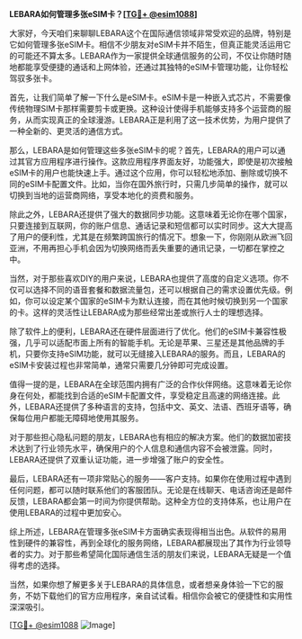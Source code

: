 **LEBARA如何管理多张eSIM卡？[[TG💪+ @esim1088](https://t.me/s/esim1088)]**

大家好，今天咱们来聊聊LEBARA这个在国际通信领域非常受欢迎的品牌，特别是它如何管理多张eSIM卡。相信不少朋友对eSIM卡并不陌生，但真正能灵活运用它的可能还不算太多。LEBARA作为一家提供全球通信服务的公司，不仅让你随时随地都能享受便捷的通话和上网体验，还通过其独特的eSIM卡管理功能，让你轻松驾驭多张卡。

首先，让我们简单了解一下什么是eSIM卡。eSIM卡是一种嵌入式芯片，不需要像传统物理SIM卡那样需要剪卡或更换。这种设计使得手机能够支持多个运营商的服务，从而实现真正的全球漫游。LEBARA正是利用了这一技术优势，为用户提供了一种全新的、更灵活的通信方式。

那么，LEBARA是如何管理这些多张eSIM卡的呢？首先，LEBARA的用户可以通过其官方应用程序进行操作。这款应用程序界面友好，功能强大，即使是初次接触eSIM卡的用户也能快速上手。通过这个应用，你可以轻松地添加、删除或切换不同的eSIM卡配置文件。比如，当你在国外旅行时，只需几步简单的操作，就可以切换到当地的运营商网络，享受本地化的资费和服务。

除此之外，LEBARA还提供了强大的数据同步功能。这意味着无论你在哪个国家，只要连接到互联网，你的账户信息、通话记录和短信都可以实时同步。这大大提高了用户的便利性，尤其是在频繁跨国旅行的情况下。想象一下，你刚刚从欧洲飞回亚洲，不用再担心手机会因为切换网络而丢失重要的通讯记录，一切都在掌控之中。

当然，对于那些喜欢DIY的用户来说，LEBARA也提供了高度的自定义选项。你不仅可以选择不同的语音套餐和数据流量包，还可以根据自己的需求设置优先级。例如，你可以设定某个国家的eSIM卡为默认连接，而在其他时候切换到另一个国家的卡。这样的灵活性让LEBARA成为那些经常出差或旅行人士的理想选择。

除了软件上的便利，LEBARA还在硬件层面进行了优化。他们的eSIM卡兼容性极强，几乎可以适配市面上所有的智能手机。无论是苹果、三星还是其他品牌的手机，只要你支持eSIM功能，就可以无缝接入LEBARA的服务。而且，LEBARA的eSIM卡安装过程也非常简单，通常只需要几分钟即可完成设置。

值得一提的是，LEBARA在全球范围内拥有广泛的合作伙伴网络。这意味着无论你身在何处，都能找到合适的eSIM卡配置文件，享受稳定且高速的网络连接。此外，LEBARA还提供了多种语言的支持，包括中文、英文、法语、西班牙语等，确保每位用户都能无障碍地使用其服务。

对于那些担心隐私问题的朋友，LEBARA也有相应的解决方案。他们的数据加密技术达到了行业领先水平，确保用户的个人信息和通信内容不会被泄露。同时，LEBARA还提供了双重认证功能，进一步增强了账户的安全性。

最后，LEBARA还有一项非常贴心的服务——客户支持。如果你在使用过程中遇到任何问题，都可以随时联系他们的客服团队。无论是在线聊天、电话咨询还是邮件反馈，LEBARA都会第一时间为你提供帮助。这种全方位的支持体系，也让用户在使用LEBARA的过程中更加安心。

综上所述，LEBARA在管理多张eSIM卡方面确实表现得相当出色。从软件的易用性到硬件的兼容性，再到全球化的服务网络，LEBARA都展现出了其作为行业领导者的实力。对于那些希望简化国际通信生活的朋友们来说，LEBARA无疑是一个值得考虑的选择。

当然，如果你想了解更多关于LEBARA的具体信息，或者想亲身体验一下它的服务，不妨下载他们的官方应用程序，亲自试试看。相信你会被它的便捷性和实用性深深吸引。

[[TG💪+ @esim1088](https://t.me/s/esim1088) ![Image](https://i.postimg.cc/4NQfJmqS/Snipaste-2025-05-13-00-14-12.png)]